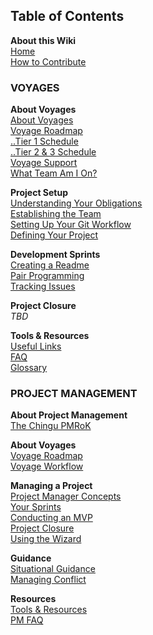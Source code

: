 ## Table of Contents
**About this Wiki**
<br>[Home][home]
<br>[How to Contribute][home-contribute]

### VOYAGES
**About Voyages**
<br>[About Voyages][voyage-about]
<br>[Voyage Roadmap][voyage-roadmap]
<br>[..Tier 1 Schedule][voyage-tier1]
<br>[..Tier 2 & 3 Schedule][voyage-tier23]
<br>[Voyage Support][voyage-support]
<br>[What Team Am I On?][voyage-teams]

**Project Setup**
<br>[Understanding Your Obligations][projsetup-obligations]
<br>[Establishing the Team][projsetup-establishteam]
<br>[Setting Up Your Git Workflow][projsetup-gitworkflow]
<br>[Defining Your Project][projsetup-defineproj]

**Development Sprints**
<br>[Creating a Readme][sprints-readme]
<br>[Pair Programming][sprints-pairprogramming]
<br>[Tracking Issues][sprints-trackissues]

**Project Closure**
<br>_TBD_

**Tools & Resources**
<br>[Useful Links][resources-links]
<br>[FAQ][resources-faq]
<br>[Glossary][resources-glossary]

### PROJECT MANAGEMENT
**About Project Management**
<br>[The Chingu PMRoK][pm-home]

**About Voyages**
<br>[Voyage Roadmap][pm-voyage-roadmap]
<br>[Voyage Workflow][voyage-workflow]
 
**Managing a Project**
<br>[Project Manager Concepts][managingproj-pmconcepts]
<br>[Your Sprints][managingproj-sprints]
<br>[Conducting an MVP][managingproj-mvp]
<br>[Project Closure][managingproj-closure]
<br>[Using the Wizard][managingproj-wizard]

**Guidance**
<br>[Situational Guidance][situationguide]
<br>[Managing Conflict][managingconflict]

**Resources**
<br>[Tools & Resources][resources-tools]
<br>[PM FAQ][resources-pmfaq]

[home]: https://github.com/Chingu-cohorts/voyage-wiki/wiki
[home-contribute]:https://github.com/Chingu-cohorts/voyage-wiki/wiki/Home-Contributing

[voyage-about]: https://github.com/Chingu-cohorts/voyage-wiki/wiki/Voyage-About
[voyage-roadmap]: https://github.com/Chingu-cohorts/voyage-wiki/wiki/Voyage-Roadmap
[voyage-tier1]: https://github.com/Chingu-cohorts/voyage-wiki/wiki/Voyage-Tier1-Schedule
[voyage-tier23]: https://github.com/Chingu-cohorts/voyage-wiki/wiki/Voyage-Tier23-Schedule
[voyage-support]: https://github.com/Chingu-cohorts/voyage-wiki/wiki/Voyage-Support
[voyage-teams]: https://github.com/Chingu-cohorts/voyage-wiki/wiki/Voyage-Teams

[projsetup-obligations]: https://github.com/Chingu-cohorts/voyage-wiki/wiki/ProjSetup-Your-Obligations
[projsetup-establishteam]: https://github.com/Chingu-cohorts/voyage-wiki/wiki/ProjSetup-Establishing-the-Team
[projsetup-gitworkflow]: https://github.com/Chingu-cohorts/voyage-wiki/wiki/ProjSetup-Git-Workflow
[projsetup-defineproj]: https://github.com/Chingu-cohorts/voyage-wiki/wiki/ProjSetup-Project-Definition

[sprints-readme]: https://github.com/Chingu-cohorts/voyage-wiki/wiki/Sprints-Project-Readme
[sprints-pairprogramming]: https://github.com/Chingu-cohorts/voyage-wiki/wiki/Sprints-PairProgramming
[sprints-trackissues]: https://github.com/Chingu-cohorts/voyage-wiki/wiki/Sprints-Issue-Tracking

[resources-links]: https://github.com/Chingu-cohorts/voyage-wiki/wiki/Resources-Links
[resources-faq]: https://github.com/Chingu-cohorts/voyage-wiki/wiki/Resources-FAQ
[resources-glossary]: https://github.com/Chingu-cohorts/voyage-wiki/wiki/Resources-Glossary

[pm-home]: PM-Home

[pm-voyage-roadmap]: PM-Voyage-Roadmap
[voyage-workflow]: Voyage-Workflow

[managingproj-pmconcepts]: ManagingProj-PM-Concepts
[managingproj-sprints]: ManagingProj-Sprints
[managingproj-mvp]: ManagingProj-MVP
[managingproj-closure]: ManagingProj-Closure
[managingproj-wizard]: ManagingProj-Wizard

[situationguide]: Situational-Guidance
[managingconflict]: Managing-Conflict

[resources-tools]: Resources-Tools
[resources-pmfaq]: Resources-PMFAQ
